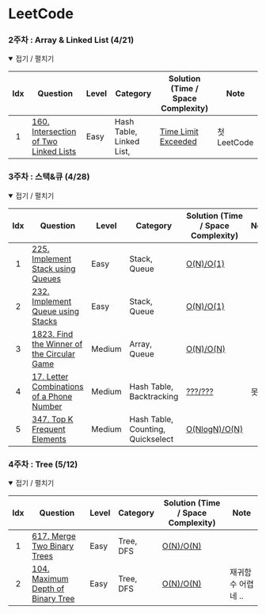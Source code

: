 # LeetCode
<!-- | idx    | [문제 이름](문제링크)                | 난이도  | 주제                                           | [시간복잡도/공간복잡도](풀이링크)| 노트| -->  
### 2주차 : Array & Linked List (4/21)
<details open> <summary> 접기 / 펼치기 </summary>

| Idx  | Question                                                                                                             | Level  | Category                                                                   | Solution (Time / Space Complexity)   | Note |
| :--: | ---------------------------------------------------------------------------------------------------------------------------------------------------------------------- | ------ | -------------------------------------------------------------------------- | -------------------------------------------------------------------------------------------------------------------------------------------------------------------------- | ---- |
| 1    | [160. Intersection of Two Linked Lists](https://leetcode.com/problems/intersection-of-two-linked-lists/)                | Easy   | Hash Table, Linked List,                                           | [Time Limit Exceeded](https://github.com/nyungsu/Algorithm_with_Python/blob/main/LeetCode/solutions/160.%20Intersection%20of%20Two%20Linked%20Lists.py)| 첫 LeetCode|


</details>

### 3주차 : 스택&큐 (4/28)
<details open> <summary> 접기 / 펼치기 </summary>

| Idx  | Question                                                                                                             | Level  | Category                                                                   | Solution (Time / Space Complexity)   | Note |
| :--: | ---------------------------------------------------------------------------------------------------------------------------------------------------------------------- | ------ | -------------------------------------------------------------------------- | -------------------------------------------------------------------------------------------------------------------------------------------------------------------------- | ---- |
| 1    | [225. Implement Stack using Queues](https://leetcode.com/problems/implement-stack-using-queues/)                | Easy  | Stack, Queue                                           | [O(N)/O(1)](https://github.com/nyungsu/Algorithm_with_Python/blob/main/LeetCode/solutions/225.%20Implement%20Stack%20using%20Queues.py)| |
| 2    | [232. Implement Queue using Stacks](https://leetcode.com/problems/implement-queue-using-stacks/)                | Easy  | Stack, Queue                                           | [O(N)/O(1)](https://github.com/nyungsu/Algorithm_with_Python/blob/main/LeetCode/solutions/232.%20Implement%20Queue%20using%20Stacks.py)| |
| 3    | [1823. Find the Winner of the Circular Game](https://leetcode.com/problems/find-the-winner-of-the-circular-game)| Medium  | Array, Queue                                           | [O(N)/O(N)](https://github.com/nyungsu/Algorithm_with_Python/blob/main/LeetCode/solutions/1823.%C2%A0Find%20the%20Winner%20of%20the%20Circular%20Game.py)| |
| 4    | [17. Letter Combinations of a Phone Number](https://leetcode.com/problems/letter-combinations-of-a-phone-number/)| Medium  | Hash Table, Backtracking                                          | [???/???](https://leetcode.com/problems/letter-combinations-of-a-phone-number/)|못 품 |
| 5    | [347. Top K Frequent Elements](https://leetcode.com/problems/top-k-frequent-elements/)| Medium  | Hash Table, Counting, Quickselect                                         | [O(NlogN)/O(N)](https://github.com/nyungsu/Algorithm_with_Python/blob/main/LeetCode/solutions/347.%20Top%20K%20Frequent%20Elements.py)| |
</details>



### 4주차 : Tree (5/12)
<details open> <summary> 접기 / 펼치기 </summary>

| Idx  | Question                                                                                                             | Level  | Category                                                                   | Solution (Time / Space Complexity)   | Note |
| :--: | ---------------------------------------------------------------------------------------------------------------------------------------------------------------------- | ------ | -------------------------------------------------------------------------- | -------------------------------------------------------------------------------------------------------------------------------------------------------------------------- | ---- |
| 1    | [617. Merge Two Binary Trees](https://leetcode.com/problems/merge-two-binary-trees/)                | Easy  | Tree, DFS                                        | [O(N)/O(N)](https://github.com/nyungsu/Algorithm_with_Python/blob/main/LeetCode/solutions/617.%20Merge%20Two%20Binary%20Trees.py)| |
| 2    | [104. Maximum Depth of Binary Tree](https://leetcode.com/problems/maximum-depth-of-binary-tree/)                | Easy  | Tree, DFS                                        | [O(N)/O(N)](https://github.com/nyungsu/Algorithm_with_Python/blob/main/LeetCode/solutions/104.%20Maximum%20Depth%20of%20Binary%20Tree.py)| 재귀함수 어렵네 .. |
</details>
<br />
<br />
